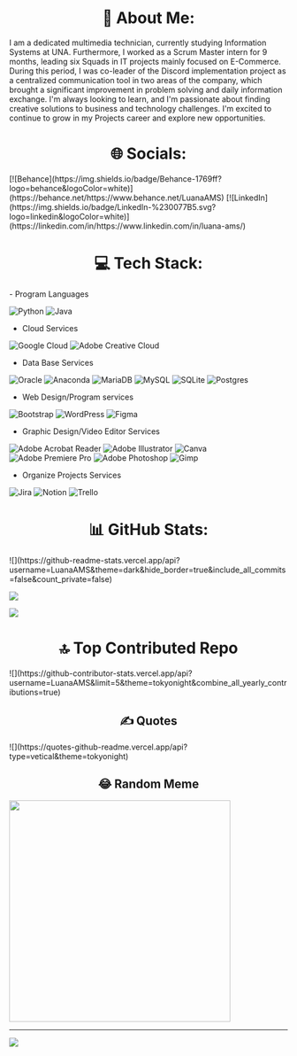 <h1 align="center">💫 About Me:</h1> 
I am a dedicated multimedia technician, currently studying Information Systems at UNA. Furthermore, I worked as a Scrum Master intern for 9 months, leading six Squads in IT projects mainly focused on E-Commerce. During this period, I was co-leader of the Discord implementation project as a centralized communication tool in two areas of the company, which brought a significant improvement in problem solving and daily information exchange. I'm always looking to learn, and I'm passionate about finding creative solutions to business and technology challenges. I'm excited to continue to grow in my Projects career and explore new opportunities.


<h1 align="center">🌐 Socials:</h1>
[![Behance](https://img.shields.io/badge/Behance-1769ff?logo=behance&logoColor=white)](https://behance.net/https://www.behance.net/LuanaAMS) [![LinkedIn](https://img.shields.io/badge/LinkedIn-%230077B5.svg?logo=linkedin&logoColor=white)](https://linkedin.com/in/https://www.linkedin.com/in/luana-ams/) 

<h1 align="center">💻 Tech Stack:</h1>
- Program Languages

![Python](https://img.shields.io/badge/python-3670A0?style=flat&logo=python&logoColor=ffdd54) ![Java](https://img.shields.io/badge/java-%23ED8B00.svg?style=flat&logo=openjdk&logoColor=white)  

- Cloud Services
 
![Google Cloud](https://img.shields.io/badge/GoogleCloud-%234285F4.svg?style=flat&logo=google-cloud&logoColor=white) ![Adobe Creative Cloud](https://img.shields.io/badge/Adobe%20Creative%20Cloud-DA1F26.svg?style=flat&logo=Adobe%20Creative%20Cloud&logoColor=white)

- Data Base Services
  
![Oracle](https://img.shields.io/badge/Oracle-F80000?style=flat&logo=oracle&logoColor=white) ![Anaconda](https://img.shields.io/badge/Anaconda-%2344A833.svg?style=flat&logo=anaconda&logoColor=white) ![MariaDB](https://img.shields.io/badge/MariaDB-003545?style=flat&logo=mariadb&logoColor=white) ![MySQL](https://img.shields.io/badge/mysql-%2300000f.svg?style=flat&logo=mysql&logoColor=white) ![SQLite](https://img.shields.io/badge/sqlite-%2307405e.svg?style=flat&logo=sqlite&logoColor=white) ![Postgres](https://img.shields.io/badge/postgres-%23316192.svg?style=flat&logo=postgresql&logoColor=white)

- Web Design/Program services

![Bootstrap](https://img.shields.io/badge/bootstrap-%238511FA.svg?style=flat&logo=bootstrap&logoColor=white) ![WordPress](https://img.shields.io/badge/WordPress-%23117AC9.svg?style=flat&logo=WordPress&logoColor=white) ![Figma](https://img.shields.io/badge/figma-%23F24E1E.svg?style=flat&logo=figma&logoColor=white)

- Graphic Design/Video Editor Services

![Adobe Acrobat Reader](https://img.shields.io/badge/Adobe%20Acrobat%20Reader-EC1C24.svg?style=flat&logo=Adobe%20Acrobat%20Reader&logoColor=white)  ![Adobe Illustrator](https://img.shields.io/badge/adobe%20illustrator-%23FF9A00.svg?style=flat&logo=adobe%20illustrator&logoColor=white) ![Canva](https://img.shields.io/badge/Canva-%2300C4CC.svg?style=flat&logo=Canva&logoColor=white) ![Adobe Premiere Pro](https://img.shields.io/badge/Adobe%20Premiere%20Pro-9999FF.svg?style=flat&logo=Adobe%20Premiere%20Pro&logoColor=white) ![Adobe Photoshop](https://img.shields.io/badge/adobe%20photoshop-%2331A8FF.svg?style=flat&logo=adobe%20photoshop&logoColor=white)  ![Gimp](https://img.shields.io/badge/Gimp-657D8B?style=flat&logo=gimp&logoColor=FFFFFF)

- Organize Projects Services

![Jira](https://img.shields.io/badge/jira-%230A0FFF.svg?style=flat&logo=jira&logoColor=white) ![Notion](https://img.shields.io/badge/Notion-%23000000.svg?style=flat&logo=notion&logoColor=white) ![Trello](https://img.shields.io/badge/Trello-%23026AA7.svg?style=flat&logo=Trello&logoColor=white)

<h1 align="center">📊 GitHub Stats:</h1>
![](https://github-readme-stats.vercel.app/api?username=LuanaAMS&theme=dark&hide_border=true&include_all_commits=false&count_private=false)<br/>


![](https://github-readme-streak-stats.herokuapp.com/?user=LuanaAMS&theme=dark&hide_border=true)<br/>


![](https://github-readme-stats.vercel.app/api/top-langs/?username=LuanaAMS&theme=dark&hide_border=true&include_all_commits=false&count_private=false&layout=compact)

<h1 align="center">🔝 Top Contributed Repo</h1>
![](https://github-contributor-stats.vercel.app/api?username=LuanaAMS&limit=5&theme=tokyonight&combine_all_yearly_contributions=true)

<h2 align="center">✍️ Quotes</h1>
![](https://quotes-github-readme.vercel.app/api?type=vetical&theme=tokyonight)

<h2 align="center">😂 Random Meme</h3>
<img src='https://randommeme-five.vercel.app/' style="height: 400px;"/>

---
[![](https://visitcount.itsvg.in/api?id=lulunaw&icon=8&color=1)](https://visitcount.itsvg.in)

<!-- Proudly created with GPRM ( https://gprm.itsvg.in ) -->
